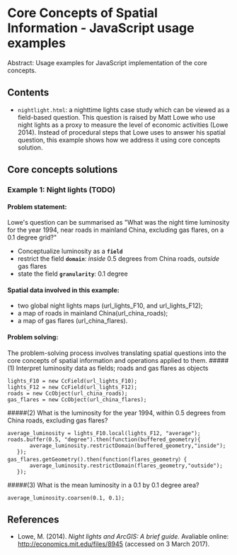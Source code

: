 Core Concepts of Spatial Information - JavaScript usage examples
=============================================

Abstract: Usage examples for JavaScript implementation of the core concepts.

Contents
----------------------

- `nightlight.html`: a nighttime lights case study which can be viewed as a field-based question. This question is raised
 by Matt Lowe who use night lights as a proxy to measure the level of economic activities (Lowe 2014). Instead of procedural
 steps that Lowe uses to answer his spatial question, this example shows how we address it using core concepts solution.

Core concepts solutions
-----------------------------------------

### Example 1: Night lights (TODO)
#### Problem statement:
Lowe's question can be summarised as "What was the night time luminosity for the year 1994, near roads in mainland China,
excluding gas flares, on a 0.1 degree grid?"
- Conceptualize luminosity as a **`field`**
- restrict the field **`domain`**: *inside* 0.5 degrees from China roads, *outside* gas flares
- state the field **`granularity`**: 0.1 degree

#### Spatial data involved in this example:
- two global night lights maps (url_lights_F10, and url_lights_F12);
- a map of roads in mainland China(url_china_roads);
- a map of gas flares (url_china_flares).

#### Problem solving:
The problem-solving process involves translating spatial questions into the
core concepts of spatial information and operations applied to them.
#####(1) Interpret luminosity data as fields; roads and gas flares as objects
```
lights_F10 = new CcField(url_lights_F10);
lights_F12 = new CcField(url_lights_F12);
roads = new CcObject(url_china_roads);
gas_flares = new CcObject(url_china_flares);
```
#####(2) What is the luminosity for the year 1994, within 0.5 degrees from China roads, excluding gas flares?
```
average_luminosity = lights_F10.local(lights_F12, "average");
roads.buffer(0.5, "degree").then(function(buffered_geometry){
       average_luminosity.restrictDomain(buffered_geometry,"inside");
   });
gas_flares.getGeometry().then(function(flares_geometry）{
       average_luminosity.restrictDomain(flares_geometry,"outside");
   });
```
#####(3) What is the mean luminosity in a 0.1 by 0.1 degree area?
```
average_luminosity.coarsen(0.1, 0.1);
```
References
----------
- Lowe, M. (2014). *Night lights and ArcGIS: A brief guide.* Avaliable online: http://economics.mit.edu/files/8945 (accessed on 3 March 2017).
